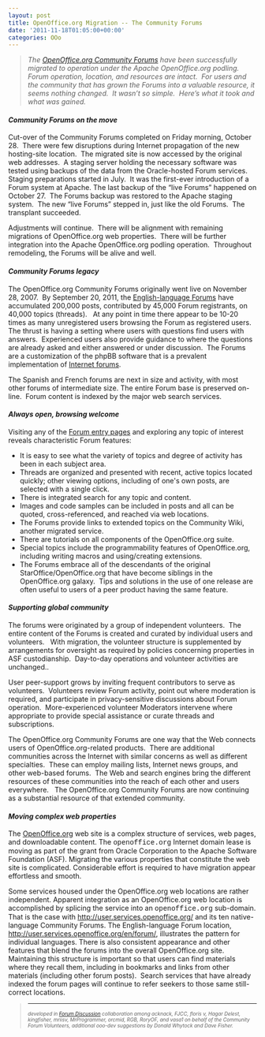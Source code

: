 ```yaml
---
layout: post
title: OpenOffice.org Migration -- The Community Forums
date: '2011-11-18T01:05:00+00:00'
categories: OOo
---
```

<blockquote></blockquote> 
  <blockquote> 
    <p align="left"><em>The <a title="Link to the 10-language OpenOffice.org Community Forums" href="http://user.services.openoffice.org/">OpenOffice.org Community Forums</a> have been successfully migrated to operation under the Apache OpenOffice.org podling.&nbsp; Forum operation, location, and resources are intact.&nbsp; For users and the community that has grown the Forums into a valuable resource, it seems nothing changed.&nbsp; It wasn’t so simple.&nbsp; Here’s what it took and what was gained.</em></p> 
  </blockquote> 
  <h4 align="left"><em>Community Forums on the move</em></h4> 
  <p align="left">Cut-over of the Community Forums completed on Friday morning, October 28.&nbsp; There were few disruptions during Internet propagation of the new hosting-site location.&nbsp; The migrated site is now accessed by the original web addresses.&nbsp; A staging server holding the necessary software was tested using backups of the data from the Oracle-hosted Forum services.&nbsp; Staging preparations started in July.&nbsp; It was the first-ever introduction of a Forum system at Apache. The last backup of the “live Forums” happened on October 27.&nbsp; The Forums backup was restored to the Apache staging system.&nbsp; The new “live Forums” stepped in, just like the old Forums.&nbsp; The transplant succeeded.</p> 
  <p align="left">Adjustments will continue.&nbsp; There will be alignment with remaining migrations of OpenOffice.org web properties.&nbsp; There will be further&nbsp; integration into the Apache OpenOffice.org podling operation.&nbsp; Throughout remodeling, the Forums will be alive and well.</p> 
  <h4 align="left"><em>Community Forums legacy</em></h4> 
  <p align="left">The OpenOffice.org Community Forums originally went live on November 28, 2007.&nbsp; By September 20, 2011, the <a title="Link to the main directory of the English-Language Forums" href="http://user.services.openoffice.org/en/forum/">English-language Forums</a> have accumulated 200,000 posts, contributed by 45,000 Forum registrants, on 40,000 topics (threads).&nbsp;&nbsp; At any point in time there appear to be 10-20 times as many unregistered users browsing the Forum as registered users.&nbsp; The thrust is having a setting where users with questions find users with answers.&nbsp; Experienced users also provide guidance to where the questions are already asked and either answered or under discussion.&nbsp; The Forums are a customization of the phpBB software that is a prevalent implementation of <a title="Link to Wikipedia article on Internet Forums" href="http://en.wikipedia.org/wiki/Internet_forum">Internet forums</a>.</p> 
  <p align="left">The Spanish and French forums are next in size and activity, with most other forums of intermediate size. The entire Forum base is preserved on-line.&nbsp; Forum content is indexed by the major web search services.&nbsp; </p> 
  <h4 align="left"><em>Always open, browsing welcome</em></h4> 
  <p align="left">Visiting any of the <a title="Link to the list of different-language Forum entries" href="http://user.services.openoffice.org/">Forum entry pages</a> and exploring any topic of interest reveals characteristic Forum features:</p> 
  <ul> 
    <li> 
      <div align="left">It is easy to see what the variety of topics and degree of activity has been in each subject area.&nbsp; <br /> </div> 
    </li> 
    <li> 
      <div align="left">Threads are organized and presented with recent, active topics located quickly; other viewing options, including of one's own posts, are selected with a single click.<br /></div> 
    </li> 
    <li> 
      <div align="left">There is integrated search for any topic and content. <br /> </div> 
    </li> 
    <li> 
      <div align="left">Images and code samples can be included in posts and all can be quoted, cross-referenced, and reached via web locations.<br /> </div> 
    </li> 
    <li> 
      <div align="left">The Forums provide links to extended topics on the Community Wiki, another migrated service.<br /> </div> 
    </li> 
    <li> 
      <div align="left">There are tutorials on all components of the OpenOffice.org suite.&nbsp; <br /> </div> 
    </li> 
    <li> 
      <div align="left">Special topics include the programmability features of OpenOffice.org, including writing macros and using/creating extensions.&nbsp; <br /> </div> 
    </li> 
    <li> 
      <div align="left">The Forums embrace all of the descendants of the original StarOffice/OpenOffice.org that have become siblings in the OpenOffice.org galaxy.&nbsp; Tips and solutions in the use of one release are often useful to users of a peer product having the same feature.&nbsp; </div> 
    </li> 
  </ul> 
  <h4 align="left"><em>Supporting global community</em></h4> 
  <p align="left">The forums were originated by a group of independent volunteers.&nbsp; The entire content of the Forums is created and curated by individual users and volunteers.&nbsp;&nbsp; With migration, the volunteer structure is supplemented by arrangements for oversight as required by policies concerning properties in ASF custodianship.&nbsp; Day-to-day operations and volunteer activities are unchanged.. </p> 
  <p align="left">User peer-support grows by inviting frequent contributors to serve as volunteers.&nbsp; Volunteers review Forum activity, point out where moderation is required, and participate in privacy-sensitive discussions about Forum operation.&nbsp; More-experienced volunteer Moderators intervene where appropriate to provide special assistance or curate threads and subscriptions.</p> 
  <p align="left">The OpenOffice.org Community Forums are one way that the Web connects users of OpenOffice.org-related products.&nbsp; There are additional communities across the Internet with similar concerns as well as different specialties.&nbsp; These can employ mailing lists, Internet news groups, and other web-based forums.&nbsp; The Web and search engines bring the different resources of these communities into the reach of each other and users everywhere.&nbsp;&nbsp; The OpenOffice.org Community Forums are now continuing as a substantial resource of that extended community.</p> 
  <h4 align="left"><em>Moving complex web properties</em></h4> 
  <p align="left">The <a title="The OpenOffice.org web site" href="http://openoffice.org">OpenOffice.org</a> web site is a complex structure of services, web pages, and downloadable content. The <font face="Courier New">openoffice.org</font> Internet domain lease is moving as part of the grant from Oracle Corporation to the Apache Software Foundation (ASF). Migrating the various properties that constitute the web site is complicated. Considerable effort is required to have migration appear effortless and smooth.</p> 
  <p align="left">Some services housed under the OpenOffice.org web locations are rather independent. Apparent integration as an OpenOffice.org web location is accomplished by splicing the service into an <font face="Courier New">openoffice.org</font> sub-domain. That is the case with <a href="http://user.services.openoffice.org/">http://user.services.openoffice.org/</a> and its ten native-language Community Forums. The English-language Forum location, <a title="http://user.services.openoffice.org/en/forum/" href="http://user.services.openoffice.org/en/forum/">http://user.services.openoffice.org/en/forum/</a>, illustrates the pattern for individual languages. There is also consistent appearance and other features that blend the forums into the overall OpenOffice.org site.&nbsp; Maintaining this structure is important so that users can find materials where they recall them, including in bookmarks and links from other materials (including other forum posts).&nbsp; Search services that have already indexed the forum pages will continue to refer seekers to those same still-correct locations.</p> 
  <blockquote><em><font size="1"><hr /> </font></em> 
    <p><em><font size="1">developed in </font></em><a href="http://user.services.openoffice.org/en/forum/viewtopic.php?f=102&amp;t=45267"><em><font size="1">Forum Discussion</font></em></a><em><font size="1"> collaboration among acknack, FJCC, floris v, Hagar Delest, kingfisher, mriisv, MrProgrammer, orcmid, RGB, RoryOF, and vasa1 on behalf of the Community Forum Volunteers, additional ooo-dev suggestions by Donald&nbsp;Whytock and Dave Fisher.</font></em></p> 
  </blockquote>
